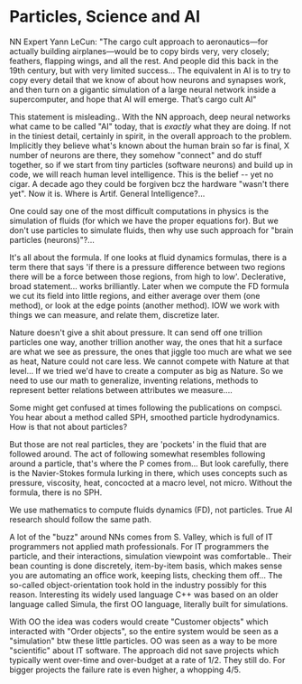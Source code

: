 # Particles, Science and AI

NN Expert Yann LeCun: "The cargo cult approach to aeronautics—for
actually building airplanes—would be to copy birds very, very closely;
feathers, flapping wings, and all the rest. And people did this back
in the 19th century, but with very limited success... The equivalent
in AI is to try to copy every detail that we know of about how neurons
and synapses work, and then turn on a gigantic simulation of a large
neural network inside a supercomputer, and hope that AI will
emerge. That’s cargo cult AI"

This statement is misleading.. With the NN approach, deep neural
networks what came to be called "AI" today, that is *exactly* what
they are doing. If not in the tiniest detail, certainly in spirit, in
the overall approach to the problem. Implicitly they believe what's
known about the human brain so far is final, X number of neurons are
there, they somehow "connect" and do stuff together, so if we start
from tiny particles (software neurons) and build up in code, we will
reach human level intelligence. This is the belief -- yet no cigar. A
decade ago they could be forgiven bcz the hardware "wasn't there
yet". Now it is. Where is Artif. General Intelligence?...

One could say one of the most difficult computations in physics is the
simulation of fluids (for which we have the proper equations for). But
we don't use particles to simulate fluids, then why use such approach
for "brain particles (neurons)"?... 

It's all about the formula. If one looks at fluid dynamics formulas,
there is a term there that says 'if there is a pressure difference
between two regions there will be a force between those regions, from
high to low'. Declerative, broad statement... works brilliantly. Later
when we compute the FD formula we cut its field into little regions,
and either average over them (one method), or look at the edge points
(another method). IOW we work with things we can measure, and relate
them, discretize later.

Nature doesn't give a shit about pressure. It can send off one
trillion particles one way, another trillion another way, the ones
that hit a surface are what we see as pressure, the ones that jiggle
too much are what we see as heat, Nature could not care less. We
cannot compete with Nature at that level... If we tried we'd have to
create a computer as big as Nature. So we need to use our math to
generalize, inventing relations, methods to represent better relations
between attributes we measure....

Some might get confused at times following the publications on compsci.
You hear about a method called SPH, smoothed particle hydrodynamics.
How is that not about particles?

But those are not real particles, they are 'pockets' in the fluid that
are followed around. The act of following somewhat resembles following
around a particle, that's where the P comes from... But look
carefully, there is the Navier-Stokes formula lurking in there, which
uses concepts such as pressure, viscosity, heat, concocted at a macro
level, not micro. Without the formula, there is no SPH.

We use mathematics to compute fluids dynamics (FD), not particles.
True AI research should follow the same path.

A lot of the "buzz" around NNs comes from S. Valley, which is full of
IT programmers not applied math professionals. For IT programmers the
particle, and their interactions, simulation viewpoint was
comfortable.. Their bean counting is done discretely, item-by-item
basis, which makes sense you are automating an office work, keeping
lists, checking them off...  The so-called object-orientation took
hold in the industry possibly for this reason.  Interesting its widely
used language C++ was based on an older language called Simula, the
first OO language, literally built for simulations.

With OO the idea was coders would create "Customer objects" which
interacted with "Order objects", so the entire system would be seen as
a "simulation" btw these little particles. OO was seen as a way to be
more "scientific" about IT software. The approach did not save
projects which typically went over-time and over-budget at a rate of
1/2. They still do. For bigger projects the failure rate is even
higher, a whopping 4/5. 

